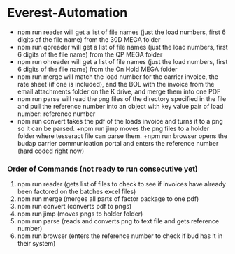 # Everest-Automation

+ npm run reader will get a list of file names (just the load numbers, first 6 digits of the file name) from the 30D MEGA folder
+ npm run qpreader will get a list of file names (just the load numbers, first 6 digits of the file name) from the QP MEGA folder
+ npm run ohreader will get a list of file names (just the load numbers, first 6 digits of the file name) from the On Hold MEGA folder
+ npm run merge will match the load number for the carrier invoice, the rate sheet (if one is included), and the BOL with the invoice from the email attachments folder on the K drive, and merge them into one PDF
+ npm run parse will read the png files of the directory specified in the file and pull the reference number into an object with key value pair of load number: reference number
+ npm run convert takes the pdf of the loads invoice and turns it to a png so it can be parsed.
+npm run jimp moves the png files to a holder folder where tesseract file can parse them.
+npm run browser opens the budap carrier communication portal and enters the reference number (hard coded right now)

### Order of Commands (not ready to run consecutive yet)
1. npm run reader (gets list of files to check to see if invoices have already been factored on the batches excel files)
2. npm run merge (merges all parts of factor package to one pdf)
3. npm run convert (converts pdf to pngs)
4. npm run jimp (moves pngs to holder folder)
5. npm run parse (reads and converts png to text file and gets reference number)
6. npm run browser (enters the reference number to check if bud has it in their system)
